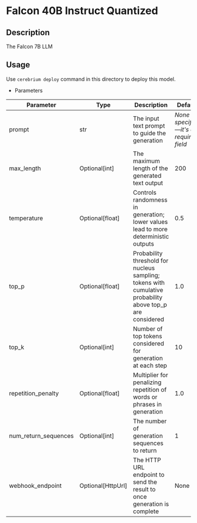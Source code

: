 # Falcon 40B Instruct Quantized

## Description

The Falcon 7B LLM

## Usage

Use `cerebrium deploy` command in this directory to deploy this model.

- Parameters

| Parameter            | Type              | Description                                                                                               | Default                                |
|----------------------|-------------------|-----------------------------------------------------------------------------------------------------------|----------------------------------------|
| prompt               | str               | The input text prompt to guide the generation                                                             | *None specified—it's a required field* |
| max_length           | Optional[int]     | The maximum length of the generated text output                                                           | 200                                    |
| temperature          | Optional[float]   | Controls randomness in generation; lower values lead to more deterministic outputs                        | 0.5                                    |
| top_p                | Optional[float]   | Probability threshold for nucleus sampling; tokens with cumulative probability above top_p are considered | 1.0                                    |
| top_k                | Optional[int]     | Number of top tokens considered for generation at each step                                               | 10                                     |
| repetition_penalty   | Optional[float]   | Multiplier for penalizing repetition of words or phrases in generation                                    | 1.0                                    |
| num_return_sequences | Optional[int]     | The number of generation sequences to return                                                              | 1                                      |
| webhook_endpoint     | Optional[HttpUrl] | The HTTP URL endpoint to send the result to once generation is complete                                   | None                                   |